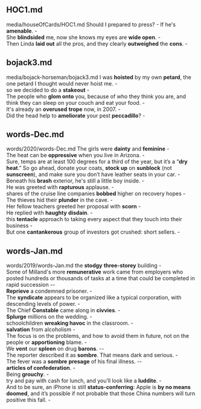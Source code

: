 ## HOC1.md ## 
media/houseOfCards/HOC1.md
Should I prepared to press? - If he's **amenable**. -  
She **blindsided** me, now she knows my eyes are **wide open**. -  
Then Linda **laid out** all the pros, and they clearly **outweighed** the **cons**. -  

## bojack3.md ## 
media/bojack-horseman/bojack3.md
I was **hoisted** by my own **petard**, the one petard I thought would never hoist me. -  
so we decided to do a **stakeout** -  
The people who **glom onto** you, because of who they think you are, and think they can sleep on your couch and eat your food. -  
It's already an **overused** **trope** now, in 2007. -  
Did the head help to **ameliorate** your pest **peccadillo**? -  

## words-Dec.md ## 
words/2020/words-Dec.md
The girls were **dainty** and **feminine** -  
The heat can be **oppressive** when you live in Arizona. -  
Sure, temps are at least 100 degrees for a third of the year, but it’s a “**dry heat**.” So go ahead, donate your coats, **stock up** on **sunblock** (not **sunscreen**), and make sure you don’t have leather seats in your car. -  
Beneath his **brash** exterior, he's still a little boy inside. -  
He was greeted with **rapturous** applause. -   
shares of the cruise line companies **bobbed** higher on recovery hopes -   
The thieves hid their **plunder** in the cave. -   
Her fellow teachers greeted her proposal with **scorn** -  
He replied with **haughty** **disdain**. -  
this **tentacle** approach to taking every aspect that they touch into their business -  
But one **cantankerous** group of investors got crushed: short sellers. -   

## words-Jan.md ## 
words/2019/words-Jan.md
the **stodgy** **three-storey** building -  
Some of Milland's more **remunerative** work came from employers who posted hundreds or thousands of tasks at a time that could be completed in rapid succession --  
**Reprieve** a condemned prisoner. -  
The **syndicate** appears to be organized like a typical corporation, with descending levels of power. -  
The Chief **Constable** came along in **civvies**. -  
**Splurge** millions on the wedding. -  
schoolchildren **wreaking havoc** in the classroom. -  
**salvation** from alcoholism -  
The focus is on the problems, and how to avoid them in future, not on the people or **apportioning** blame. -  
We **vent** our **spleen** on drug **barons**. --  
The reporter described it as **sombre**. That means dark and serious. -  
The fever was a **sombre** **presage** of his final illness. --  
**articles of confederation**. -  
Being **grouchy**. -  
try and pay with cash for lunch, and you’ll look like a **luddite**. -  
And to be sure, an iPhone is still **status-conferring**: Apple is **by no means** **doomed**, and it’s possible if not probable that those China numbers will turn positive this fall. -  
